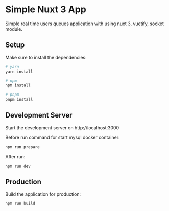 # Simple Nuxt 3 App


Simple real time users queues application with using nuxt 3, vuetify, socket module.

## Setup

Make sure to install the dependencies:

```bash
# yarn
yarn install

# npm
npm install

# pnpm
pnpm install
```

## Development Server

Start the development server on http://localhost:3000

Before run command for start mysql docker container:

```bash
npm run prepare
```
After run:

```bash
npm run dev
```

## Production

Build the application for production:

```bash
npm run build
```
